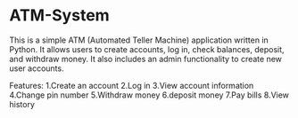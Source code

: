 # ATM-System
This is a simple ATM (Automated Teller Machine) application written in Python. It allows users to create accounts, log in, check balances, deposit, and withdraw money. It also includes an admin functionality to create new user accounts.


Features:
1.Create an account
2.Log in
3.View account information
4.Change pin number
5.Withdraw money
6.deposit money
7.Pay bills
8.View history
